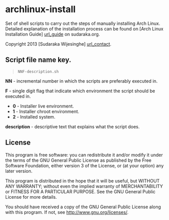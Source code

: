 archlinux-install
=================

Set of shell scripts to carry out the steps of manually installing Arch Linux.
Detailed explanation of the installation process can be found on [Arch Linux
Installation Guide] [url_guide] on sudaraka.org.

Copyright 2013 [Sudaraka Wijesinghe] [url_contact].


Script file name key.
---------------------

> `NNF-description.sh`

**NN** - incremental number in which the scripts are preferably executed in.

**F** - single digit flag that indicate which environment the script should be
executed in.

* **0** - Installer live environment.
* **1** - Installer chroot environment.
* **2** - Installed system.

**description** - descriptive text that explains what the script does.


License
-------

This program is free software: you can redistribute it and/or modify
it under the terms of the GNU General Public License as published by
the Free Software Foundation, either version 3 of the License, or
(at your option) any later version.

This program is distributed in the hope that it will be useful,
but WITHOUT ANY WARRANTY; without even the implied warranty of
MERCHANTABILITY or FITNESS FOR A PARTICULAR PURPOSE.  See the
GNU General Public License for more details.

You should have received a copy of the GNU General Public License
along with this program.  If not, see <http://www.gnu.org/licenses/>.

  [url_contact]: http://sudaraka.org/contact/
  [url_guide]: http://sudaraka.org/note-to-self/archlinux-installation-guide
